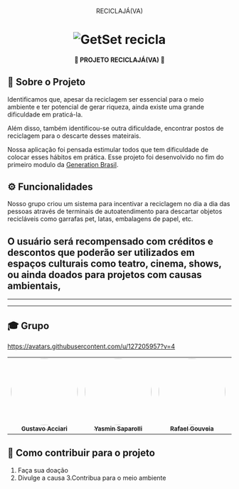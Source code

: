 <p align="center">
RECICLAJÁ(VA)
</p>

<h1 align="center">
    <img alt="GetSet recicla" href="#" src="https://media.licdn.com/dms/image/D4D16AQFUSrnRgnGQzg/profile-displaybackgroundimage-shrink_350_1400/0/1680305366638?e=1685577600&v=beta&t=W7pE6f45GuZ-JxWkTaD1VNSD8SZ09XIQyukAvslYJBQ" />
</h1>

<h4 align="center">🌲  PROJETO RECICLAJÁ(VA) 🌲</h4>



## 🌱 Sobre o Projeto

Identificamos que, apesar da reciclagem ser essencial para o meio ambiente e ter potencial de gerar riqueza, ainda existe uma grande dificuldade em praticá-la.

Além disso, também identificou-se outra dificuldade, encontrar postos de reciclagem para o descarte desses mateirais.

Nossa aplicação foi pensada estimular todos que tem dificuldade de colocar esses hábitos em prática. Esse projeto foi desenvolvido no fim do primeiro modulo da 
[Generation Brasil](https://brazil.generation.org/).
## ⚙ Funcionalidades
Nosso grupo criou um sistema para incentivar a reciclagem no dia a dia das pessoas através de terminais de autoatendimento para descartar objetos recicláveis como garrafas pet, latas, embalagens de papel, etc.

O usuário será recompensado com créditos e descontos que poderão ser utilizados em espaços culturais como teatro, cinema, shows, ou ainda doados para projetos com causas ambientais,
-
---



---

## 🎓 Grupo

https://avatars.githubusercontent.com/u/127205957?v=4

<table>
  <tr>
    <td align="center"><a href="https://github.com/Guacciari"><img style="border-radius: 50%;" src="https://avatars.githubusercontent.com/u/127262251?v=4" width="150px;" alt=""/><br /><sub><b>Gustavo Acciari</b></sub></a><br /><a href="https://thegetset.herokuapp.com/" title="GetSet"></a></td>
    <td align="center"><a href="https://github.com/Yasmin-CCS"><img style="border-radius: 50%;" src="https://avatars.githubusercontent.com/u/127205957?v=4" width="150px;" alt=""/><br /><sub><b>Yasmin Saparolli</b></sub></a><br /><a href="https://thegetset.herokuapp.com/" title="GetSet"></a></td>
    <td align="center"><a href="https://github.com/RaffaGouveia"><img style="border-radius: 50%;" src="https://avatars.githubusercontent.com/u/127224003?v=4" width="150px" alt=""/><br /><sub><b>Rafael Gouveia</b></sub></a><br /><a href="" title="GetSet"></a></td>
    <td align="center"><a href="https://github.com/celoselado"><img style="border-radius: 50%;" src="https://media.licdn.com/dms/image/D4E03AQFKD29VfmvbfA/profile-displayphoto-shrink_800_800/0/1678922475652?e=1685577600&v=beta&t=z5Nef9RJ-5n4pr3tqyFf_3ppJ_klD5gDNEriVa0UO6Q" width="150px;" alt=""/><br /><sub><b> Marcelo Alexandre</b></sub></a><br /><a href="https://thegetset.herokuapp.com/" title="GetSet"></a></td> 
    <td align="center"><a href="https://github.com/JesscMendesr"><img style="border-radius: 50%;" src="https://avatars.githubusercontent.com/u/112830319?v=4" width="150px;" alt=""/><br /><sub><b>Jess Mendes</b></sub></a><br /title="GetSet"></a></td>
    <td align="center"><a href="https://github.com/juliana-inocencio"><img style="border-radius: 50%;" src="https://avatars.githubusercontent.com/u/103137785?v=1" width="150px;" alt=""/><br /><sub><b>Juliana Inocencio</b></sub></a><br /><a href="https://thegetset.herokuapp.com/" title="GetSet"></a></td>
  </tr>
</table>

## 💪 Como contribuir para o projeto

1. Faça sua doação 
2. Divulge a causa 
3.Contribua para o meio ambiente

